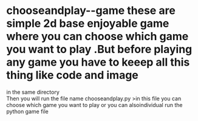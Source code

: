 # chooseandplay--game these are simple 2d base enjoyable  game where you can choose which game you want to play .But before playing any game you have to keeep all this thing like code and image 
in the same directory  
Then you will run the file name chooseandplay.py >in this file you can choose which game you want to play  or you can alsoindividual run the python game file 
